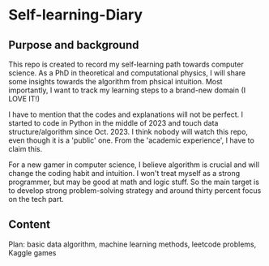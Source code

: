 # Self-learning-Diary

## Purpose and background
This repo is created to record my self-learning path towards computer science. As a PhD in theoretical and computational physics, I will share some insights towards the algorithm from phsical intuition. Most importantly, I want to track my learning steps to a brand-new domain (I LOVE IT!)

I have to mention that the codes and explanations will not be perfect. I started to code in Python in the middle of 2023 and touch data structure/algorithm since Oct. 2023. I think nobody will watch this repo, even though it is a 'public' one. From the 'academic experience', I have to claim this.

For a new gamer in computer science, I believe algorithm is crucial and will change the coding habit and intuition. I won't treat myself as a strong programmer, but may be good at math and logic stuff. So the main target is to develop strong problem-solving strategy and around thirty percent focus on the tech part.

## Content
Plan: basic data algorithm, machine learning methods, leetcode problems, Kaggle games 
